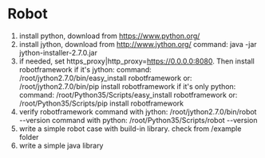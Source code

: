# Robot
1. install python, download from https://www.python.org/
2. install jython, download from http://www.jython.org/
   command: java -jar jython-installer-2.7.0.jar
3. if needed, set https_proxy|http_proxy=https://0.0.0.0:8080. Then install robotframework
   if it's jython:
       command: /root/jython2.7.0/bin/easy_install robotframework
            or: /root/jython2.7.0/bin/pip install robotframework
   if it's only python:
       command: /root/Python35/Scripts/easy_install robotframework
            or: /root/Python35/Scripts/pip install robotframework
4. verify robotframework
   command with jython: /root/jython2.7.0/bin/robot --version
   command with python: /root/Python35/Scripts/robot --version
5. write a simple robot case with build-in library.
   check from /example folder
6. write a simple java library
